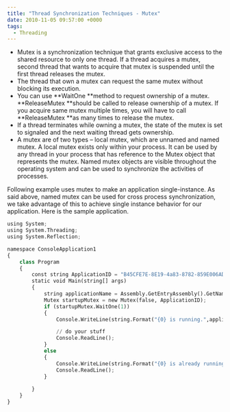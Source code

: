 ```yaml
---
title: "Thread Synchronization Techniques - Mutex"
date: 2010-11-05 09:57:00 +0000
tags:
  - Threading
---
```


* Mutex is a synchronization technique that grants exclusive access to the shared resource to only one thread. If a thread acquires a mutex, second thread that wants to acquire that mutex is suspended until the first thread releases the mutex.
 * The thread that own a mutex can request the same mutex without blocking its execution.
 * You can use **WaitOne **method to request ownership of a mutex. **ReleaseMutex **should be called to release ownership of a mutex. If you acquire same mutex multiple times, you will have to call **ReleaseMutex **as many times to release the mutex.
 * If a thread terminates while owning a mutex, the state of the mutex is set to signaled and the next waiting thread gets ownership.
 * A mutex are of two types – local mutex, which are unnamed and named mutex. A local mutex exists only within your process. It can be used by any thread in your process that has reference to the Mutex object that represents the mutex. Named mutex objects are visible throughout the operating system and can be used to synchronize the activities of processes.

 

Following example uses mutex to make an application single-instance. As said above, named mutex can be used for cross process synchronization, we take advantage of this to achieve single instance behavior for our application. Here is the sample application.

 
```python
using System;
using System.Threading;
using System.Reflection;

namespace ConsoleApplication1
{
    class Program
    {
        const string ApplicationID = "B45CFE7E-8E19-4a83-8782-859E006AD576";
        static void Main(string[] args)
        {
            string applicationName = Assembly.GetEntryAssembly().GetName().Name;
            Mutex startupMutex = new Mutex(false, ApplicationID);
            if (startupMutex.WaitOne(1))
            {
                Console.WriteLine(string.Format("{0} is running.",applicationName));

                // do your stuff
                Console.ReadLine();
            }
            else
            {
                Console.WriteLine(string.Format("{0} is already running.Exiting..",applicationName));
                Console.ReadLine();
            }
            
        }
    }
}
```